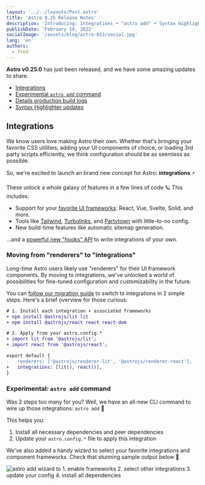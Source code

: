 ```yaml
---
layout: '../../layouts/Post.astro'
title: 'Astro 0.25 Release Notes'
description: 'Introducing: Integrations • "astro add" • Syntax Highlighter Updates'
publishDate: 'February 19, 2022'
socialImage: '/assets/blog/astro-023/social.jpg'
lang: 'en'
authors: 
  - fred
---
```


**Astro v0.25.0** has just been released, and we have some amazing updates to share.

- [Integrations](#integrations)
- [Experimental `astro add` command](#experimental-astro-add-command)
- [Details production build logs](#detailed-production-build-logs)
- [Syntax Highlighter updates](#syntax-highlighter-updates)

## Integrations

We know users love making Astro their own. Whether that's bringing your favorite CSS utilities, adding your UI components of choice, or loading 3rd party scripts efficiently, we think configuration should be as seemless as possible.

So, we're excited to launch an brand new concept for Astro: **integrations** ⚡️

These unlock a whole galaxy of features in a few lines of code 🪐 This includes:

- Support for your [favorite UI frameworks](https://docs.astro.build/en/core-concepts/framework-components/): React, Vue, Svelte, Solid, and more.
- Tools like [Tailwind](https://tailwindcss.com/), [Turbolinks](https://www.npmjs.com/package/turbolinks), and [Partytown](https://github.com/BuilderIO/partytown) with little-to-no config.
- New build-time features like automatic sitemap generation.

...and a [powerful new "hooks" API](https://docs.astro.build/en/reference/integrations-reference/) to write integrations of your own.

### Moving from "renderers" to "integrations"

Long-time Astro users likely use "renderers" for their UI framework components. By moving to integrations, we've unlocked a world of possibilities for fine-tuned configuration and customizability in the future. 

You can [follow our migration guide](https://docs.astro.build/en/migrate/#astro-integrations) to switch to integrations in 2 simple steps. Here's a brief overview for those curious:

```diff
# 1. Install each integration + associated frameworks
+ npm install @astrojs/lit lit
+ npm install @astrojs/react react react-dom
```

```diff
# 2. Apply from your astro.config.*
+ import lit from '@astrojs/lit';
+ import react from '@astrojs/react';

export default {
-   renderers: ['@astrojs/renderer-lit', '@astrojs/renderer-react'],
+   integrations: [lit(), react()],
}
```

### Experimental: `astro add` command

Was 2 steps too many for you? Well, we have an all-new CLI command to wire up those integrations: `astro add` 🚀

This helps you:
1. Install all necessary dependencies and peer dependencies
2. Update your `astro.config.*` file to apply this integration

We've also added a handy wizard to select your favorite integrations and component frameworks. Check that stunning sample output below 👀

![astro add wizard to 1. enable frameworks 2. select other integrations 3. update your config 4. install all dependencies](/assets/blog/astro-025/astro-add-demo.jpg)
